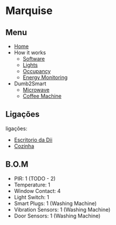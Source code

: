 # Marquise



## Menu

- [Home](./readme.md)
- How it works
  - [Software](./how/software.md)
  - [Lights](./how/lights.md)
  - [Occupancy](./how/occupancy.md)
  - [Energy Monitoring](./how/energy.md)
- Dumb2Smart
  - [Microwave](./dumb2smart/microwave.md)
  - [Coffee Machine](./dumb2smart/coffee_machine.md)

## Ligações

ligações:
- [Escritorio da Dii](./escritorio_dii.md)
- [Cozinha](./cozinha.md)

## B.O.M

- PIR: 1 (TODO - 2)
- Temperature: 1
- Window Contact: 4
- Light Switch: 1
- Smart Plugs: 1 (Washing Machine)
- Vibration Sensors: 1 (Washing Machine)
- Door Sensors: 1 (Washing Machine)
